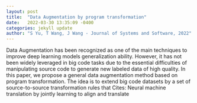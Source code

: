 ```yaml
---
layout: post
title:  "Data Augmentation by program transformation"
date:   2022-03-30 13:35:09 -0400
categories: jekyll update
author: "S Yu, T Wang, J Wang - Journal of Systems and Software, 2022"
---
```

Data Augmentation has been recognized as one of the main techniques to improve deep learning models  generalization ability. However, it has not been widely leveraged in big code tasks due to the essential difficulties of manipulating source code to generate new labeled data of high quality. In this paper, we propose a general data augmentation method based on program transformation. The idea is to extend big code datasets by a set of source-to-source transformation rules that Cites: Neural machine translation by jointly learning to align and translate